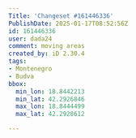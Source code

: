 ```yaml
---
Title: 'Changeset #161446336'
PublishDate: 2025-01-17T08:52:56Z
id: 161446336
user: dada24
comment: moving areas
created_by: iD 2.30.4
tags:
- Montenegro
- Budva
bbox:
  min_lon: 18.8442213
  min_lat: 42.2926846
  max_lon: 18.8444499
  max_lat: 42.2928612

---
```

